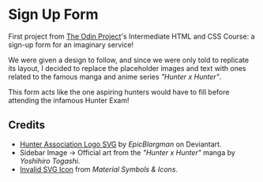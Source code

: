 # Sign Up Form

First project from [The Odin Project](https://www.theodinproject.com/)'s Intermediate HTML and CSS Course: a sign-up form for an imaginary service!

We were given a design to follow, and since we were only told to replicate its layout, I decided to replace the placeholder images and text with ones related to the famous manga and anime series *"Hunter x Hunter"*.

This form acts like the one aspiring hunters would have to fill before attending the infamous Hunter Exam!

## Credits

- [Hunter Association Logo SVG](https://www.deviantart.com/epicblargman/art/Hunter-Association-Logo-Scalable-Vector-410490338) by *EpicBlargman* on Deviantart.
- Sidebar Image -> Official art from the *"Hunter x Hunter"* manga by *Yoshihiro Togashi*.
- [Invalid SVG Icon](https://fonts.google.com/icons?selected=Material+Symbols+Outlined:error:FILL@0;wght@400;GRAD@0;opsz@24&icon.query=invalid&icon.size=24&icon.color=%23000000) from *Material Symbols & Icons*.
